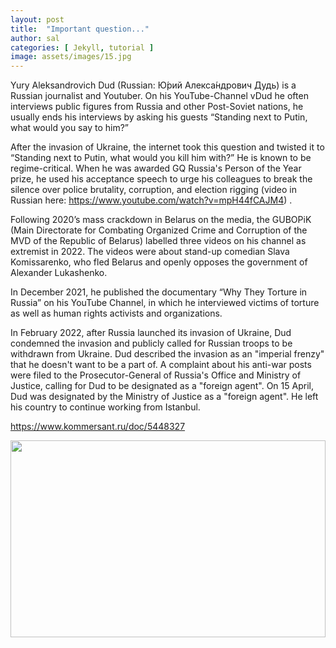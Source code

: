 ```yaml
---
layout: post
title:  "Important question..."
author: sal
categories: [ Jekyll, tutorial ]
image: assets/images/15.jpg
---
```


Yury Aleksandrovich Dud (Russian: Ю́рий Алекса́ндрович Дудь) is a Russian journalist and Youtuber. On his YouTube-Channel vDud he often interviews public figures from Russia and other Post-Soviet nations, he usually ends his interviews by asking his guests “Standing next to Putin, what would you say to him?”

After the invasion of Ukraine, the internet took this question and twisted it to “Standing next to Putin, what would you kill him with?”
He is known to be regime-critical. When he was awarded GQ Russia's Person of the Year prize, he used his acceptance speech to urge his colleagues to break the silence over police brutality, corruption, and election rigging (video in Russian here: https://www.youtube.com/watch?v=mpH44fCAJM4) . 

Following 2020’s  mass crackdown in Belarus on the media, the GUBOPiK (Main Directorate for Combating Organized Crime and Corruption of the MVD of the Republic of Belarus) labelled three videos on his channel as extremist in 2022. The videos were about stand-up comedian Slava Komissarenko, who fled Belarus and openly opposes the government of Alexander Lukashenko.

In December 2021, he published the documentary “Why They Torture in Russia” on his YouTube Channel, in which he interviewed victims of torture as well as human rights activists and organizations. 

In February 2022, after Russia launched its invasion of Ukraine, Dud condemned the invasion and publicly called for Russian troops to be withdrawn from Ukraine. Dud described the invasion as an "imperial frenzy" that he doesn't want to be a part of. A complaint about his anti-war posts were filed to the Prosecutor-General of Russia's Office and Ministry of Justice, calling for Dud to be designated as a "foreign agent". On 15 April, Dud was designated by the Ministry of Justice as a "foreign agent". He left his country to continue working from Istanbul. 

https://www.kommersant.ru/doc/5448327

<p><image style="width:100%;" height="315" src="https://iv.kommersant.ru/Issues.photo/NEWS/2021/06/10/KMO_111307_37200_1_t218_163628.jpg" frameborder="0" allowfullscreen></image></p>




